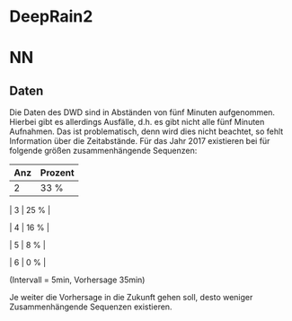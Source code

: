 # DeepRain2





# NN

## Daten

Die Daten des DWD sind in Abständen von fünf Minuten aufgenommen.
Hierbei gibt es allerdings Ausfälle, d.h. es gibt nicht alle fünf Minuten Aufnahmen.
Das ist problematisch, denn wird dies nicht beachtet, so fehlt Information über die Zeitabstände.
Für das Jahr 2017 existieren bei für folgende größen zusammenhängende Sequenzen:

| Anz | Prozent |
|-----|---------|
|  2  |   33 %  |

|  3  |   25 %  |

|  4  |   16 %  |

|  5  |    8 %  |

|  6  |    0 %  |


(Intervall = 5min, Vorhersage 35min)


Je weiter die Vorhersage in die Zukunft gehen soll, desto weniger Zusammenhängende Sequenzen existieren.


